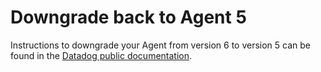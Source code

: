 # Downgrade back to Agent 5

Instructions to downgrade your Agent from version 6 to version 5 can be found in the [Datadog public documentation](https://docs.datadoghq.com/agent/faq/agent-downgrade/).
